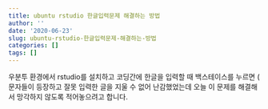 ```yaml
---
title: ubuntu rstudio 한글입력문제 해결하는 방법
author: ''
date: '2020-06-23'
slug: ubuntu-rstudio-한글입력문제-해결하는-방법
categories: []
tags: []
---
```


우분투 환경에서 rstudio를 설치하고 코딩간에 한글을 입력할 때 백스테이스를 누르면 (
문자들이 등장하고 잘못 입력한 글을 지울 수 없어 난감했었는데 오늘 이 문제를 해결해서 망각하지 않도록 적어놓으려고 합니다.
